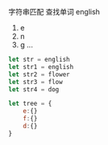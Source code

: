 字符串匹配
查找单词 english
1. e
2. n
3. g
...

```js
let str = english
let str1 = english
let str2 = flower
let str3 = flow
let str4 = dog

let tree = {
    e:{}
    f:{}
    d:{}
}

```
